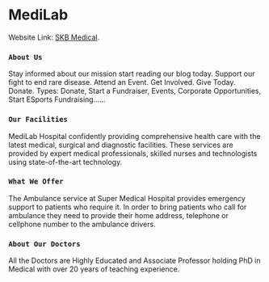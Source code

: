# MediLab

 Website Link: [SKB Medical](https://medilab-aaaasif.netlify.app/).

### `About Us`
Stay informed about our mission start reading our blog today. Support our fight to end rare disease. Attend an Event. Get Involved. Give Today. Donate. Types: Donate, Start a Fundraiser, Events, Corporate Opportunities, Start ESports Fundraising......

### `Our Facilities`
MediLab Hospital confidently providing comprehensive health care with the latest medical, surgical and diagnostic facilities. These services are provided by expert medical professionals, skilled nurses and technologists using state-of-the-art technology.

### `What We Offer`
The Ambulance service at Super Medical Hospital provides emergency support to patients who require it. In order to bring patients who call for ambulance they need to provide their home address, telephone or cellphone number to the ambulance drivers.

### `About Our Doctors`
All the Doctors are Highly Educated and Associate Professor holding PhD in Medical with over 20 years of teaching experience.
